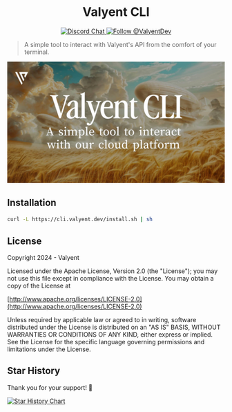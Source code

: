 <h1 align="center">
  Valyent CLI
</h1>

<div align="center">
  <a href="https://discord.gg/DuW5uQCtZj">
    <img src="https://img.shields.io/badge/chat-on%20discord-7289DA.svg" alt="Discord Chat" />
  </a>

  <a href="https://x.com/intent/follow?screen_name=ValyentDev">
    <img src="https://img.shields.io/twitter/follow/ValyentDev.svg?label=Follow%20@ValyentDev" alt="Follow @ValyentDev" />
  </a>
</div>

> A simple tool to interact with Valyent's API from the comfort of your terminal.

<div align="center">
  <picture>
    <img src="./illustration.jpg" alt="Illustration" />
  </picture>
</div>

## Installation

```bash
curl -L https://cli.valyent.dev/install.sh | sh
```

## License

Copyright 2024 - Valyent

Licensed under the Apache License, Version 2.0 (the "License");
you may not use this file except in compliance with the License.
You may obtain a copy of the License at

[http://www.apache.org/licenses/LICENSE-2.0](http://www.apache.org/licenses/LICENSE-2.0)

Unless required by applicable law or agreed to in writing, software
distributed under the License is distributed on an "AS IS" BASIS,
WITHOUT WARRANTIES OR CONDITIONS OF ANY KIND, either express or implied.
See the License for the specific language governing permissions and
limitations under the License.

## Star History

Thank you for your support! 🌟

[![Star History Chart](https://api.star-history.com/svg?repos=valyentdev/cli&type=Date)](https://star-history.com/#valyentdev/cli&Date)
